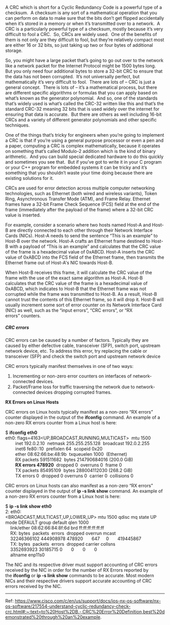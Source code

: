 A CRC which is short for a Cyclic Redundancy Code is a powerful type of a checksum.  A checksum is any sort of a mathematical operation that you can perform on data to make sure that the bits don’t get flipped accidentally when it’s stored in a memory or when it’s transmitted over to a network.  A CRC is a particularly powerful type of a checksum, mostly because it’s very difficult to fool a CRC.  So, CRCs are widely used.  One of the benefits of them is not only are they difficult to fool, but they’re relatively compact most are either 16 or 32 bits, so just taking up two or four bytes of additional storage. 

So, you might have a large packet that’s going to go out over to the network like a network packet for the Internet Protocol might be 1500 bytes long.  But you only need four additional bytes to store a 32-bit CRC to ensure that the data has not been corrupted.  It’s not universally perfect, but mathematically it’s very difficult to fool.  There are lots of – CRC is just a general concept.  There is lots of – it’s a mathematical process, but there are different specific algorithms or formulas that you can apply based on what’s known as the generator polynomial.  And so, one of the standards that’s widely used is what’s called the CRC-32 written like this and that’s the standard CRC-32 meaning 32 bits that is used widely over the internet for ensuring that data is accurate.  But there are others as well including 16-bit CRCs and a variety of different generator polynomials and other specific techniques.

One of the things that’s tricky for engineers when you’re going to implement a CRC is that if you’re using a general purpose processor or even a pen and a paper, computing a CRC is complex mathematically, because it operates on something that’s called Modulo-2 addition which is the kind of binary arithmetic.  And you can build special dedicated hardware to do this quickly and sometimes you see that.  But if you’ve got to write it in your C program or your C++ program for embedded systems it can be tricky and it’s something that you shouldn’t waste your time doing because there are existing solutions for it.

CRCs are used for error detection across multiple computer networking technologies, such as Ethernet (both wired and wireless variants), Token Ring, Asynchronous Transfer Mode (ATM), and Frame Relay. Ethernet frames have a 32-bit Frame Check Sequence (FCS) field at the end of the frame (immediately after the payload of the frame) where a 32-bit CRC value is inserted. 

For example, consider a scenario where two hosts named Host-A and Host-B are directly connected to each other through their Network Interface Cards (NICs). Host-A needs to send the sentence “This is an example” to Host-B over the network. Host-A crafts an Ethernet frame destined to Host-B with a payload of “This is an example” and calculates that the CRC value of the frame is a hexadecimal value of 0xABCD. Host-A inserts the CRC value of 0xABCD into the FCS field of the Ethernet frame, then transmits the Ethernet frame out of Host-A's NIC towards Host-B.

When Host-B receives this frame, it will calculate the CRC value of the frame with the use of the exact same algorithm as Host-A. Host-B calculates that the CRC value of the frame is a hexadecimal value of 0xABCD, which indicates to Host-B that the Ethernet frame was not corrupted while the frame was transmitted to Host-B.
As a result, Host-B cannot trust the contents of this Ethernet frame, so it will drop it. Host-B will usually increment some sort of error counter on its Network Interface Card (NIC) as well, such as the “input errors”, “CRC errors”, or “RX errors” counters.


##### CRC errors

CRC errors can be caused by a number of factors. Typically they are caused by either defective cable, transceiver (SFP), switch port, upstream network device, etc. To address this error, try replacing the cable or transceiver (SFP) and check the switch port and upstream network device

CRC errors typically manifest themselves in one of two ways: 

1. Incrementing or non-zero error counters on interfaces of network-connected devices.
2. Packet/Frame loss for traffic traversing the network due to network-connected devices dropping corrupted frames.

**RX Errors on Linux Hosts**

CRC errors on Linux hosts typically manifest as a non-zero “RX errors” counter displayed in the output of the **ifconfig** command. An example of a non-zero RX errors counter from a Linux host is here: 

$ **ifconfig eth0**  
eth0: flags=4163<UP,BROADCAST,RUNNING,MULTICAST>  mtu 1500   
        inet 192.0.2.10  netmask 255.255.255.128  broadcast 192.0.2.255   
        inet6 fe80::10  prefixlen 64  scopeid 0x20<link>   
        ether 08:62:66:be:48:9b  txqueuelen 1000  (Ethernet)   
        RX packets 591511682  bytes 214790684016 (200.0 GiB)   
        **RX errors 478920**  dropped 0  overruns 0  frame 0   
        TX packets 85495109  bytes 288004112030 (268.2 GiB)   
        TX errors 0  dropped 0 overruns 0  carrier 0  collisions 0 

CRC errors on Linux hosts can also manifest as a non-zero “RX errors” counter displayed in the output of **ip -s link show** command. An example of a non-zero RX errors counter from a Linux host is here: 

$ **ip -s link show eth0**  
2: eth0: <BROADCAST,MULTICAST,UP,LOWER_UP> mtu 1500 qdisc mq state UP mode DEFAULT group default qlen 1000   
    link/ether 08:62:66:84:8f:6d brd ff:ff:ff:ff:ff:ff   
    RX: bytes  packets  errors  dropped overrun mcast   
    32246366102 444908978 478920       647     0       419445867   
    TX: bytes  packets  errors  dropped carrier collsns   
    3352693923 30185715 0       0       0       0   
    altname enp11s0 

The NIC and its respective driver must support accounting of CRC errors received by the NIC in order for the number of RX Errors reported by the **ifconfig** or **ip -s link show** commands to be accurate. Most modern NICs and their respective drivers support accurate accounting of CRC errors received by the NIC.


--------------------
Ref: https://www.cisco.com/c/en/us/support/docs/ios-nx-os-software/nx-os-software/217554-understand-cyclic-redundancy-check-crc.html#:~:text=to%20Host%2DB.-,CRC%20Error%20Definition,best%20demonstrated%20through%20an%20example.